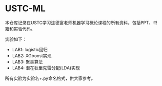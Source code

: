 # USTC-ML

本仓库记录在USTC学习连德富老师机器学习概论课程的所有资料，包括PPT、书籍和实验代码。

实验如下：

* LAB1: logistic回归
* LAB2: XGboost实现
* LAB3: 聚类算法
* LAB4: 潜在狄里克雷分配(LDA)实现

所有实验为实验名+.py命名格式，供大家参考。

